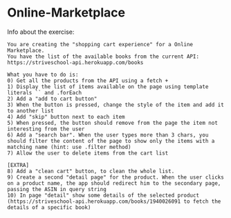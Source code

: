# Online-Marketplace

Info about the exercise:

    You are creating the "shopping cart experience" for a Online Marketplace.
    You have the list of the available books from the current API:
    https://striveschool-api.herokuapp.com/books
    
    What you have to do is:
    0) Get all the products from the API using a fetch +
    1) Display the list of items available on the page using template literals `` and .forEach
    2) Add a "add to cart button"
    3) When the button is pressed, change the style of the item and add it to another list
    4) Add "skip" button next to each item
    5) When pressed, the button should remove from the page the item not interesting from the user
    6) Add a "search bar". When the user types more than 3 chars, you should filter the content of the page to show only the items with a matching name (hint: use .filter method)
    7) Allow the user to delete items from the cart list
    
    [EXTRA]
    8) Add a "clean cart" button, to clean the whole list.
    9) Create a second "detail page" for the product. When the user clicks on a product name, the app should redirect him to the secondary page, passing the ASIN in query string
    10) In page "detail" show some details of the selected product (https://striveschool-api.herokuapp.com/books/1940026091 to fetch the details of a specific book)